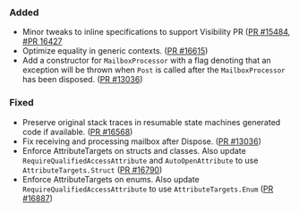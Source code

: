 ### Added

* Minor tweaks to inline specifications to support Visibility PR ([PR #15484](https://github.com/dotnet/fsharp/pull/15484), [#PR 16427](https://github.com/dotnet/fsharp/pull/15484)
* Optimize equality in generic contexts. ([PR #16615](https://github.com/dotnet/fsharp/pull/16615))
* Add a constructor for `MailboxProcessor` with a flag denoting that an exception will be thrown when `Post` is called after the `MailboxProcessor` has been disposed. ([PR #13036](https://github.com/dotnet/fsharp/pull/13036))

### Fixed

* Preserve original stack traces in resumable state machines generated code if available. ([PR #16568](https://github.com/dotnet/fsharp/pull/16568))
* Fix receiving and processing mailbox after Dispose. ([PR #13036](https://github.com/dotnet/fsharp/pull/13036))
* Enforce AttributeTargets on structs and classes. Also update `RequireQualifiedAccessAttribute` and `AutoOpenAttribute` to use `AttributeTargets.Struct` ([PR #16790](https://github.com/dotnet/fsharp/pull/16790))
* Enforce AttributeTargets on enums. Also update `RequireQualifiedAccessAttribute` to use `AttributeTargets.Enum` ([PR #16887](https://github.com/dotnet/fsharp/pull/16887))


